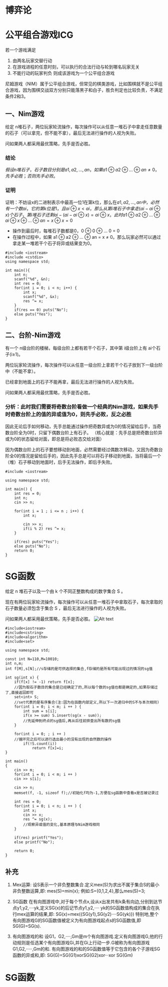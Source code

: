 # 博弈论
# 公平组合游戏ICG
若一个游戏满足
1. 由两名玩家交替行动
2. 在游戏进程的任意时刻，可以执行的合法行动与轮到哪名玩家无关
3. 不能行动的玩家判负
则成该游戏为一个公平组合游戏

尼姆游戏（NIM）属于公平组合游戏，但常见的棋类游戏，比如围棋就不是公平组合游戏，因为围棋交战双方分别只能落黑子和白子，胜负判定也比较负责，不满足条件2和3。

## 一、Nim游戏
给定 n堆石子，两位玩家轮流操作，每次操作可以从任意一堆石子中拿走任意数量的石子（可以拿完，但不能不拿），最后无法进行操作的人视为失败。

问如果两人都采用最优策略，先手是否必胜。

### 结论
$假设n堆石子，石子数目分别是a1,a2,…,an，如果a1⊕a2⊕…⊕an≠0，先手必胜；否则先手必败。$
### 证明
证明：不妨设x的二进制表示中最高一位1在第k位，那么在$a1,a2,…,an中，必然有一个数ai，它的第k位是1，且ai⊕x < ai，那么从第i堆石子中拿走(ai−ai⊕x)个石子，第i堆石子还剩ai−(ai−ai⊕x)=ai⊕x，此时a1⊕a2⊕…⊕ai⊕x⊕…⊕an=x⊕x=0$

- 操作到最后时，每堆石子数都是0，0 ⊕ 0 ⊕ … 0 = 0
- 在操作过程中，如果 a1 ⊕ a2 ⊕ … ⊕ an = x ≠ 0。那么玩家必然可以通过拿走某一堆若干个石子将异或结果变为0。

```
#include <iostream>
#include <cstdio>
using namespace std;

int main(){
    int n;
    scanf("%d", &n);
    int res = 0;
    for(int i = 0; i < n; i++) {
        int x;
        scanf("%d", &x);
        res ^= x;
    }
    if(res == 0) puts("No");
    else puts("Yes");
}
```
## 二、台阶-Nim游戏
有一个 n级台阶的楼梯，每级台阶上都有若干个石子，其中第 i级台阶上有 ai个石子(i≥1)。

两位玩家轮流操作，每次操作可以从任意一级台阶上拿若干个石子放到下一级台阶中（不能不拿）。

已经拿到地面上的石子不能再拿，最后无法进行操作的人视为失败。

问如果两人都采用最优策略，先手是否必胜。

### 分析：此时我们需要将奇数台阶看做一个经典的Nim游戏，如果先手时奇数台阶上的值的异或值为0，则先手必败，反之必胜
因此无论后手如何移动，先手总能通过操作把奇数异或为0的情况留给后手，当奇数台阶全为0时，只留下偶数台阶上有石子。
（核心就是：先手总是把奇数台阶异或为0的状态留给对面，即总是将必败态交给对面）

因为偶数台阶上的石子要想移动到地面，必然需要经过偶数次移动，又因为奇数台阶全0的情况是留给后手的，因此先手总是可以将石子移动到地面，当将最后一个（堆）石子移动到地面时，后手无法操作，即后手失败。
```
#include <iostream>

using namespace std;

int main() {
    int res = 0;
    int n;
    cin >> n;

    for(int i = 1 ; i <= n ; i++) {
        int x;

        cin >> x;
        if(i % 2) res ^= x;
    }

    if(res) puts("Yes");
    else puts("No");
    return 0;
}
```
# SG函数
给定 n
 堆石子以及一个由 k
 个不同正整数构成的数字集合 S
。

现在有两位玩家轮流操作，每次操作可以从任意一堆石子中拿取石子，每次拿取的石子数量必须包含于集合 S
，最后无法进行操作的人视为失败。

问如果两人都采用最优策略，先手是否必胜。
![Alt text](https://staic.oss-cn-beijing.aliyuncs.com/typora/SG%E5%87%BD%E6%95%B0.jpg)

```
#include<iostream>
#include<cstring>
#include<algorithm>
#include<set>

using namespace std;

const int N=110,M=10010;
int n,m;
int f[M],s[N];//s存储的是可供选择的集合,f存储的是所有可能出现过的情况的sg值

int sg(int x) {
    if(f[x] != -1) return f[x];
    //因为取石子数目的集合是已经确定了的,所以每个数的sg值也都是确定的,如果存储过了,直接返回即可
    set<int> S;
    //set代表的是有序集合(注:因为在函数内部定义,所以下一次递归中的S不与本次相同)
    for(int i = 0; i < m; i ++ ) {
        int sum = s[i];
        if(x >= sum) S.insert(sg(x - sum));
        //先延伸到终点的sg值后,再从后往前排查出所有数的sg值
    }

    for(int i = 0; ; i ++ )
    //循环完之后可以进行选出最小的没有出现的自然数的操作
        if(!S.count(i))
            return f[x]=i;
}

int main()
{
    cin >> m;
    for(int i = 0; i < m; i ++ )
    cin >> s[i];

    cin >> n;
    memset(f, -1, sizeof f);//初始化f均为-1,方便在sg函数中查看x是否被记录过

    int res = 0;
    for(int i = 0; i < n; i ++ ) {
        int x;
        cin >> x;
        res ^= sg(x);
        //观察异或值的变化,基本原理与Nim游戏相同
    }

    if(res) printf("Yes");
    else printf("No");

    return 0;
}
```
## 补充
1. Mex运算:
设S表示一个非负整数集合.定义mex(S)为求出不属于集合S的最小非负整数运算,即:
mes(S)=min{x};
例如:S={0,1,2,4},那么mes(S)=3;

2. SG函数
在有向图游戏中,对于每个节点x,设从x出发共有k条有向边,分别到达节点y1,y2,····yk,定义SG(x)的后记节点y1,y2,····
yk的SG函数值构成的集合在执行mex运算的结果,即:
SG(x)=mex({SG(y1),SG(y2)····SG(yk)})
特别地,整个有向图游戏G的SG函数值被定义为有向图游戏起点s的SG函数值,即 SG(G)=SG(s).

3. 有向图游戏的和
设G1，G2,····,Gm是m个有向图游戏.定义有向图游戏G,他的行动规则是任选某个有向图游戏Gi,并在Gi上行动一步.G被称为有向图游戏G1,G2,·····,Gm的和.
有向图游戏的和的SG函数值等于它包含的各个子游戏SG函数的异或和,即:
SG(G)=SG(G1)xorSG(G2)xor···xor SG(Gm)












# SG函数